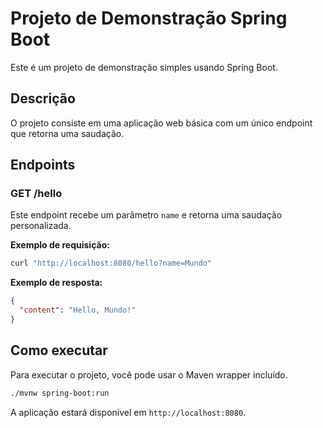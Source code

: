 # Projeto de Demonstração Spring Boot

Este é um projeto de demonstração simples usando Spring Boot.

## Descrição

O projeto consiste em uma aplicação web básica com um único endpoint que retorna uma saudação.

## Endpoints

### GET /hello

Este endpoint recebe um parâmetro `name` e retorna uma saudação personalizada.

**Exemplo de requisição:**

```bash
curl "http://localhost:8080/hello?name=Mundo"
```

**Exemplo de resposta:**

```json
{
  "content": "Hello, Mundo!"
}
```

## Como executar

Para executar o projeto, você pode usar o Maven wrapper incluído.

```bash
./mvnw spring-boot:run
```

A aplicação estará disponível em `http://localhost:8080`.